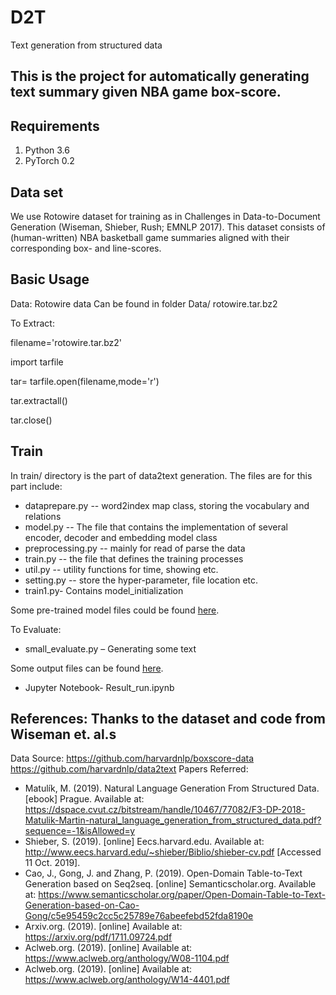 ﻿# D2T
 Text generation from structured data
 
## This is the project for automatically generating text summary given NBA game box-score.

## Requirements
1. Python 3.6
2. PyTorch 0.2


## Data set
We use Rotowire dataset for training as in Challenges in Data-to-Document Generation (Wiseman, Shieber, Rush; EMNLP 2017). This dataset consists of (human-written) NBA basketball game summaries aligned with their corresponding box- and line-scores.

## Basic Usage
Data:
Rotowire data Can be found in folder Data/ rotowire.tar.bz2

To Extract:

filename='rotowire.tar.bz2'

import tarfile

tar= tarfile.open(filename,mode='r')

tar.extractall()

tar.close()


## Train
In train/ directory is the part of data2text generation. The files are for this part include:
* dataprepare.py -- word2index map class, storing the vocabulary and relations
* model.py -- The file that contains the implementation of several encoder, decoder and embedding model class
* preprocessing.py -- mainly for read of parse the data
* train.py -- the file that defines the training processes
* util.py -- utility functions for time, showing etc.
* setting.py -- store the hyper-parameter, file location etc.
* train1.py- Contains model_initialization

Some pre-trained model files could be found [here](https://drive.google.com/drive/folders/12qjIVSknhQkjaHZn77HauvZDA0CfAVwG/). 

To Evaluate: 

* small_evaluate.py – Generating some text

Some output files can be found [here]( https://drive.google.com/drive/folders/16ECazJxJbOEaVjrAXVrQ53VkigftQkFY?usp=sharing/). 

* Jupyter Notebook- Result_run.ipynb

## References: Thanks to the dataset and code from Wiseman et. al.s
Data Source: https://github.com/harvardnlp/boxscore-data
https://github.com/harvardnlp/data2text
Papers Referred: 
- Matulík, M. (2019). Natural Language Generation From Structured Data. [ebook] Prague. Available at: https://dspace.cvut.cz/bitstream/handle/10467/77082/F3-DP-2018-Matulik-Martin-natural_language_generation_from_structured_data.pdf?sequence=-1&isAllowed=y
- Shieber, S. (2019). [online] Eecs.harvard.edu. Available at: http://www.eecs.harvard.edu/~shieber/Biblio/shieber-cv.pdf   [Accessed 11 Oct. 2019].
- Cao, J., Gong, J. and Zhang, P. (2019). Open-Domain Table-to-Text Generation based on Seq2seq. [online] Semanticscholar.org. Available at: https://www.semanticscholar.org/paper/Open-Domain-Table-to-Text-Generation-based-on-Cao-Gong/c5e95459c2cc5c25789e76abeefebd52fda8190e
- Arxiv.org. (2019). [online] Available at: https://arxiv.org/pdf/1711.09724.pdf
- Aclweb.org. (2019). [online] Available at: https://www.aclweb.org/anthology/W08-1104.pdf
- Aclweb.org. (2019). [online] Available at: https://www.aclweb.org/anthology/W14-4401.pdf 



